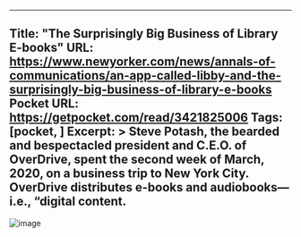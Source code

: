 
---
Title: "The Surprisingly Big Business of Library E-books"
URL: https://www.newyorker.com/news/annals-of-communications/an-app-called-libby-and-the-surprisingly-big-business-of-library-e-books
Pocket URL: https://getpocket.com/read/3421825006
Tags: [pocket, ]
Excerpt: >
    Steve Potash, the bearded and bespectacled president and C.E.O. of OverDrive, spent the second week of March, 2020, on a business trip to New York City. OverDrive distributes e-books and audiobooks—i.e., “digital content.
---

![image](https://media.newyorker.com/photos/6127b2ba53059100b49c763a/master/w_2560%2Cc_limit/Gross-Ebooks.jpg)
